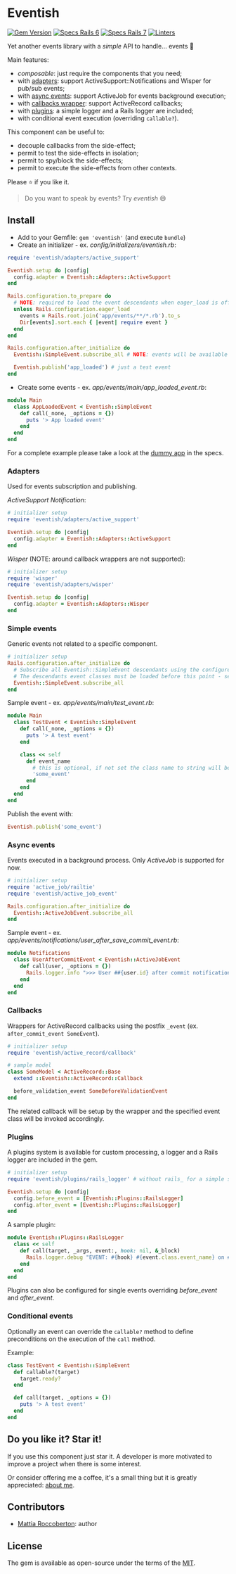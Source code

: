 # Eventish

[![Gem Version](https://badge.fury.io/rb/eventish.svg)](https://badge.fury.io/rb/eventish)
[![Specs Rails 6](https://github.com/blocknotes/eventish/actions/workflows/rails6.yml/badge.svg)](https://github.com/blocknotes/eventish/actions/workflows/rails6.yml)
[![Specs Rails 7](https://github.com/blocknotes/eventish/actions/workflows/rails7.yml/badge.svg)](https://github.com/blocknotes/eventish/actions/workflows/rails7.yml)
[![Linters](https://github.com/blocknotes/eventish/actions/workflows/linters.yml/badge.svg)](https://github.com/blocknotes/eventish/actions/workflows/linters.yml)

Yet another events library with a _simple_ API to handle... events :tada:

Main features:
- _composable_: just require the components that you need;
- with [adapters](#adapters): support ActiveSupport::Notifications and Wisper for pub/sub events;
- with [async events](#async-events): support ActiveJob for events background execution;
- with [callbacks wrapper](#callbacks): support ActiveRecord callbacks;
- with [plugins](#plugins): a simple logger and a Rails logger are included;
- with conditional event execution (overriding `callable?`).

This component can be useful to:
- decouple callbacks from the side-effect;
- permit to test the side-effects in isolation;
- permit to spy/block the side-effects;
- permit to execute the side-effects from other contexts.

Please :star: if you like it.

> Do you want to speak by events? Try _eventish_ :smile:

## Install

- Add to your Gemfile: `gem 'eventish'` (and execute `bundle`)
- Create an initializer - ex. _config/initializers/eventish.rb_:

```rb
require 'eventish/adapters/active_support'

Eventish.setup do |config|
  config.adapter = Eventish::Adapters::ActiveSupport
end

Rails.configuration.to_prepare do
  # NOTE: required to load the event descendants when eager_load is off
  unless Rails.configuration.eager_load
    events = Rails.root.join('app/events/**/*.rb').to_s
    Dir[events].sort.each { |event| require event }
  end
end

Rails.configuration.after_initialize do
  Eventish::SimpleEvent.subscribe_all # NOTE: events will be available after this point

  Eventish.publish('app_loaded') # just a test event
end
```

- Create some events - ex. _app/events/main/app_loaded_event.rb_:

```rb
module Main
  class AppLoadedEvent < Eventish::SimpleEvent
    def call(_none, _options = {})
      puts '> App loaded event'
    end
  end
end
```

For a complete example please take a look at the [dummy app](spec/dummy) in the specs.

### Adapters

Used for events subscription and publishing.

_ActiveSupport Notification_:

```rb
# initializer setup
require 'eventish/adapters/active_support'

Eventish.setup do |config|
  config.adapter = Eventish::Adapters::ActiveSupport
end
```

_Wisper_ (NOTE: around callback wrappers are not supported):

```rb
# initializer setup
require 'wisper'
require 'eventish/adapters/wisper'

Eventish.setup do |config|
  config.adapter = Eventish::Adapters::Wisper
end
```

### Simple events

Generic events not related to a specific component.

```rb
# initializer setup
Rails.configuration.after_initialize do
  # Subscribe all Eventish::SimpleEvent descendants using the configured adapter
  # The descendants event classes must be loaded before this point - see eager_load notes in the Install section
  Eventish::SimpleEvent.subscribe_all
end
```

Sample event - ex. _app/events/main/test_event.rb_:

```rb
module Main
  class TestEvent < Eventish::SimpleEvent
    def call(_none, _options = {})
      puts '> A test event'
    end

    class << self
      def event_name
        # this is optional, if not set the class name to string will be used
        'some_event'
      end
    end
  end
end
```

Publish the event with:

```rb
Eventish.publish('some_event')
```

### Async events

Events executed in a background process.
Only _ActiveJob_ is supported for now.

```rb
# initializer setup
require 'active_job/railtie'
require 'eventish/active_job_event'

Rails.configuration.after_initialize do
  Eventish::ActiveJobEvent.subscribe_all
end
```

Sample event - ex. _app/events/notifications/user_after_save_commit_event.rb_:

```rb
module Notifications
  class UserAfterCommitEvent < Eventish::ActiveJobEvent
    def call(user, _options = {})
      Rails.logger.info ">>> User ##{user.id} after commit notification"
    end
  end
end
```

### Callbacks

Wrappers for ActiveRecord callbacks using the postfix `_event` (ex. `after_commit_event SomeEvent`).

```rb
# initializer setup
require 'eventish/active_record/callback'
```

```rb
# sample model
class SomeModel < ActiveRecord::Base
  extend ::Eventish::ActiveRecord::Callback

  before_validation_event SomeBeforeValidationEvent
end
```

The related callback will be setup by the wrapper and the specified event class will be invoked accordingly.

### Plugins

A plugins system is available for custom processing, a logger and a Rails logger are included in the gem.

```rb
# initializer setup
require 'eventish/plugins/rails_logger' # without rails_ for a simple stdout logger

Eventish.setup do |config|
  config.before_event = [Eventish::Plugins::RailsLogger]
  config.after_event = [Eventish::Plugins::RailsLogger]
end
```

A sample plugin:

```rb
module Eventish::Plugins::RailsLogger
  class << self
    def call(target, _args, event:, hook: nil, &_block)
      Rails.logger.debug "EVENT: #{hook} #{event.class.event_name} on #{target.inspect}"
    end
  end
end
```

Plugins can also be configured for single events overriding _before_event_ and _after_event_.

### Conditional events

Optionally an event can override the `callable?` method to define preconditions on the execution of the `call` method.

Example:

```rb
class TestEvent < Eventish::SimpleEvent
  def callable?(target)
    target.ready?
  end

  def call(target, _options = {})
    puts '> A test event'
  end
end
```

## Do you like it? Star it!

If you use this component just star it. A developer is more motivated to improve a project when there is some interest.

Or consider offering me a coffee, it's a small thing but it is greatly appreciated: [about me](https://www.blocknot.es/about-me).

## Contributors

- [Mattia Roccoberton](https://www.blocknot.es): author

## License

The gem is available as open-source under the terms of the [MIT](LICENSE.txt).
